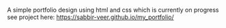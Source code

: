 A simple portfolio design using html and css which is currently on progress
see project here: https://sabbir-veer.github.io/my_portfolio/
